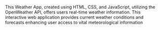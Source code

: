 This Weather App, created using HTML, CSS, and JavaScript, utilizing the OpenWeather API, offers users real-time weather information. 
This interactive web application provides current weather conditions and forecasts enhancing user access to vital meteorological information
